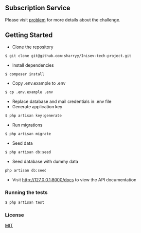 ## Subscription Service

Please visit [problem](docs/challenge.md) for more details about the challenge.

## Getting Started

- Clone the repository

```bash
$ git clone git@github.com:sharryy/Inisev-tech-project.git
```

- Install dependencies

```bash
$ composer install
```

- Copy .env.example to .env

```bash
$ cp .env.example .env
```

- Replace database and mail credentials in .env file
- Generate application key

```bash
$ php artisan key:generate
```

- Run migrations

```bash
$ php artisan migrate
```

- Seed data

```bash
$ php artisan db:seed
```

- Seed database with dummy data

```bash
php artisan db:seed
```

- Visit http://127.0.0.1:8000/docs to view the API documentation

### Running the tests

```bash
$ php artisan test
```

### License

[MIT](LICENSE)
